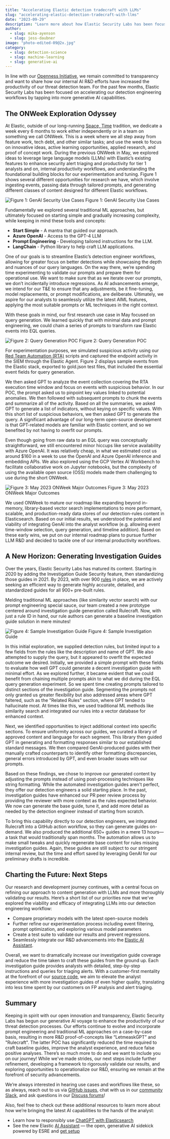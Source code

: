 ```yaml
---
title: "Accelerating Elastic detection tradecraft with LLMs"
slug: "accelerating-elastic-detection-tradecraft-with-llms"
date: "2023-09-29"
description: "Learn more about how Elastic Security Labs has been focused on accelerating our detection engineering workflows by tapping into more generative AI capabilities."
author:
  - slug: mika-ayenson
  - slug: jess-daubner
image: "photo-edited-09@2x.jpg"
category:
  - slug: detection-science
  - slug: machine-learning
  - slug: generative-ai
---
```


In line with our [Openness Initiative](https://www.elastic.co/blog/continued-leadership-in-open-and-transparent-security), we remain committed to transparency and want to share how our internal AI R&D efforts have increased the productivity of our threat detection team. For the past few months, Elastic Security Labs has been focused on accelerating our detection engineering workflows by tapping into more generative AI capabilities. 

## The ONWeek Exploration Odyssey

At Elastic, outside of our long-running [Space, Time](https://www.elastic.co/about/our-source-code) tradition, we dedicate a week every 6 months to work either independently or in a team on something we call ONWeek. This is a week where we all step away from feature work, tech debt, and other similar tasks; and use the week to focus on innovative ideas, active learning opportunities, applied research, and proof of concept work. During the previous ONWeek in May, we explored ideas to leverage large language models (LLMs) with Elastic’s existing features to enhance security alert triaging and productivity for tier 1 analysts and on, internal productivity workflows, and understanding the foundational building blocks for our experimentation and tuning. Figure 1 shows several different opportunities for research we have, which involve ingesting events, passing data through tailored prompts, and generating different classes of content designed for different Elastic workflows. 

![Figure 1: GenAI Security Use Cases](/assets/images/accelerating-elastic-detection-tradecraft-with-llms/image1.jpg)
Figure 1: GenAI Security Use Cases

Fundamentally we explored several traditional ML approaches, but ultimately focused on starting simple and gradually increasing complexity, while keeping in mind these tools and concepts:
 - **Start Simple** - A mantra that guided our approach.
 - **Azure OpenAI** -  Access to the GPT-4 LLM
 - **Prompt Engineering** - Developing tailored instructions for the LLM.
 - **LangChain** - Python library to help craft LLM applications.

One of our goals is to streamline Elastic’s detection engineer workflows, allowing for greater focus on better detections while showcasing the depth and nuances of our query languages. On the way there, we’re spending time experimenting to validate our prompts and prepare them for operational use. We want to make sure that as we iterate over our prompts, we don’t incidentally introduce regressions. As AI advancements emerge, we intend for our T&E to ensure that any adjustments, be it fine-tuning, model replacements, or prompt modifications, are deliberate. Ultimately, we aspire for our analysts to seamlessly utilize the latest AIML features, applying the most suitable prompts or ML techniques in the right context.

With these goals in mind, our first research use case in May focused on query generation. We learned quickly that with minimal data and prompt engineering, we could chain a series of prompts to transform raw Elastic events into EQL queries.  

![Figure 2: Query Generation POC](/assets/images/accelerating-elastic-detection-tradecraft-with-llms/image44.gif)
Figure 2: Query Generation POC

For experimentation purposes, we simulated suspicious activity using our [Red Team Automation (RTA)](https://github.com/elastic/detection-rules/tree/main/rta) scripts and captured the endpoint activity in the SIEM through the Elastic Agent.  Figure 2 displays sample events from the Elastic stack, exported to gold.json test files, that included the essential event fields for query generation. 

We then asked GPT to analyze the event collection covering the RTA execution time window and focus on events with suspicious behavior. In our POC, the prompt asked us to pinpoint key values linked to potential anomalies. We then followed with subsequent prompts to chunk the events and summarize all of the activity. Based on all the summaries, we asked GPT to generate a list of indicators, without keying on specific values. With this short list of suspicious behaviors, we then asked GPT to generate the query. A significant advantage of our long-term open-source development is that GPT-related models are familiar with Elastic content, and so we benefited by not having to overfit our prompts.

Even though going from raw data to an EQL query was conceptually straightforward, we still encountered minor hiccups like service availability with Azure OpenAI. It was relatively cheap, in what we estimated cost us around $160 in a week to use the OpenAI and Azure OpenAI inference and embedding APIs. We also explored using the GCP Vertex AI Workbench to facilitate collaborative work on Jupyter notebooks, but the complexity of using the available open source (OSS) models made them challenging to use during the short ONWeek.

![Figure 3: May 2023 ONWeek Major Outcomes](/assets/images/accelerating-elastic-detection-tradecraft-with-llms/image2.png)
Figure 3: May 2023 ONWeek Major Outcomes

We used ONWeek to mature our roadmap like expanding beyond in-memory, library-based vector search implementations to more performant, scalable, and production-ready data stores of our detection-rules content in Elasticsearch. Based on our initial results, we understood the potential and viability of integrating GenAI into the analyst workflow (e.g. allowing event time-window selection, query generation, and timeline addition). Based on these early wins, we put on our internal roadmap plans to pursue further LLM R&D and decided to tackle one of our internal productivity workflows.

## A New Horizon: Generating Investigation Guides

Over the years, Elastic Security Labs has matured its content. Starting in 2020 by adding the Investigation Guide Security feature, then standardizing those guides in 2021. By 2023, with over 900 [rules](https://github.com/elastic/detection-rules/tree/main/rules) in place, we are actively seeking an efficient way to generate highly accurate, detailed, and standardized guides for all 900+ pre-built rules.

Melding traditional ML approaches (like similarity vector search) with our prompt engineering special sauce, our team created a new prototype centered around investigation guide generation called Rulecraft. Now, with just a rule ID in hand, our rule authors can generate a baseline investigation guide solution in mere minutes! 

![Figure 4: Sample Investigation Guide](/assets/images/accelerating-elastic-detection-tradecraft-with-llms/image3.png)
Figure 4: Sample Investigation Guide

In this initial exploration, we supplied detection rules, but limited input to a few fields from the rules like the description and name of GPT. We also attempted to supply the query, but it appeared to overfit the expected outcome we desired. Initially, we provided a simple prompt with these fields to evaluate how well GPT could generate a decent investigation guide with minimal effort. As we explored further, it became evident that we could benefit from chaining multiple prompts akin to what we did during the EQL query generation experiment. So we spent time creating prompts tailored to distinct sections of the investigation guide. Segmenting the prompts not only granted us greater flexibility but also addressed areas where GPT faltered, such as the "Related Rules" section, where GPT tended to hallucinate most. At times like this, we used traditional ML methods like similarity search and integrated our rules into a vector database for enhanced context.

Next, we identified opportunities to inject additional context into specific sections. To ensure uniformity across our guides, we curated a library of approved content and language for each segment. This library then guided GPT in generating and formatting responses similar to our established standard messages. We then compared GenAI-produced guides with their manually crafted counterparts to identify other formatting discrepancies, general errors introduced by GPT, and even broader issues with our prompts. 

Based on these findings, we chose to improve our generated content by adjusting the prompts instead of using post-processing techniques like string formatting. While the automated investigation guides aren't perfect, they offer our detection engineers a solid starting place. In the past, investigation guides have enhanced our PR peer review process by providing the reviewer with more context as the rules expected behavior. We now can generate the base guide, tune it, and add more detail as needed by the detection engineer instead of starting from scratch.  

To bring this capability directly to our detection engineers, we integrated Rulecraft into a GitHub action workflow, so they can generate guides on-demand. We also produced the additional 650+ guides in a mere 13 hours—a task that would traditionally span months. The automation allows us to make small tweaks and quickly regenerate base content for rules missing investigation guides. Again, these guides are still subject to our stringent internal review, but the time and effort saved by leveraging GenAI for our preliminary drafts is incredible. 

## Charting the Future: Next Steps 

Our research and development journey continues, with a central focus on refining our approach to content generation with LLMs and more thoroughly validating our results. Here’s a short list of our priorities now that we’ve explored the viability and efficacy of integrating LLMs into our detection engineering workflow: 
 - Compare proprietary models with the latest open-source models
 - Further refine our experimentation process including event filtering, prompt optimization, and exploring various model parameters
 - Create a test suite to validate our results and prevent regressions.
 - Seamlessly integrate our R&D advancements into the [Elastic AI Assistant](https://www.elastic.co/blog/open-security-impact-elastic-ai-assistant).

Overall, we want to dramatically increase our investigation guide coverage and reduce the time taken to craft these guides from the ground up. Each investigation guide provides analysts with detailed, step-by-step instructions and queries for triaging alerts. With a customer-first mentality at the forefront of our [source code](https://www.elastic.co/about/our-source-code), we aim to elevate the analyst experience with more investigation guides of even higher quality, translating into less time spent by our customers on FP analysis and alert triaging.

## Summary
Keeping in spirit with our open innovation and transparency, Elastic Security Labs has begun our generative AI voyage to enhance the productivity of our threat detection processes. Our efforts continue to evolve and incorporate prompt engineering and traditional ML approaches on a case-by-case basis, resulting in more R&D proof-of-concepts like “LetmeaskGPT” and "Rulecraft". The latter POC has significantly reduced the time required to craft baseline guides, improve the analyst experience, and reduce false positive analyses. There’s so much more to do and we want to include you on our journey! While we've made strides, our next steps include further refinement, developing a framework to rigorously validate our results, and exploring opportunities to operationalize our R&D, ensuring we remain at the forefront of security advancements. 

We’re always interested in hearing use cases and workflows like these, so as always, reach out to us via [GitHub issues](https://github.com/elastic/detection-rules/issues), chat with us in our [community Slack](http://ela.st/slack), and ask questions in our [Discuss forums](https://discuss.elastic.co/c/security/endpoint-security/80)!

Also, feel free to check out these additional resources to learn more about how we’re bringing the latest AI capabilities to the hands of the analyst: 
 - Learn how to responsibly use [ChatGPT with Elasticsearch](https://www.elastic.co/blog/chatgpt-elasticsearch-openai-meets-private-data)
 - See the new Elastic [AI Assistant](https://www.elastic.co/blog/introducing-elastic-ai-assistant) — the open, generative AI sidekick powered by ESRE and [get setup](https://www.elastic.co/guide/en/security/current/security-assistant.html#set-up-ai-assistant)
